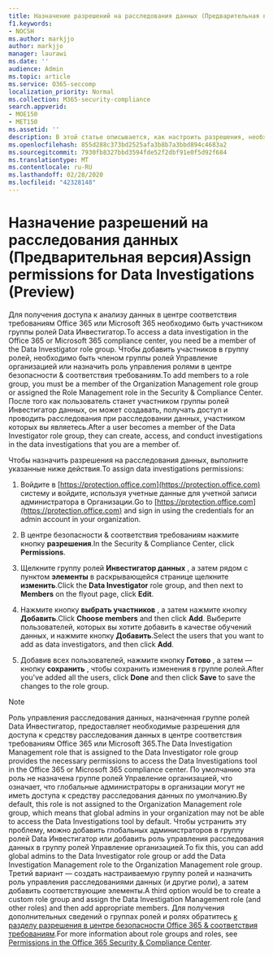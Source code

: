 ```yaml
---
title: Назначение разрешений на расследования данных (Предварительная версия)
f1.keywords:
- NOCSH
ms.author: markjjo
author: markjjo
manager: laurawi
ms.date: ''
audience: Admin
ms.topic: article
ms.service: O365-seccomp
localization_priority: Normal
ms.collection: M365-security-compliance
search.appverid:
- MOE150
- MET150
ms.assetid: ''
description: В этой статье описывается, как настроить разрешения, необходимые для использования средства расследования данных в Microsoft 365.
ms.openlocfilehash: 855d288c373bd2525afa3b8b7a3bbd894c4683a2
ms.sourcegitcommit: 7930fb8327bbd3594fde52f2dbf91e0f5d92f684
ms.translationtype: MT
ms.contentlocale: ru-RU
ms.lasthandoff: 02/28/2020
ms.locfileid: "42328148"
---
```

# <a name="assign-permissions-for-data-investigations-preview"></a><span data-ttu-id="55e8a-103">Назначение разрешений на расследования данных (Предварительная версия)</span><span class="sxs-lookup"><span data-stu-id="55e8a-103">Assign permissions for Data Investigations (Preview)</span></span>

<span data-ttu-id="55e8a-104">Для получения доступа к анализу данных в центре соответствия требованиям Office 365 или Microsoft 365 необходимо быть участником группы ролей Data Инвестигатор.</span><span class="sxs-lookup"><span data-stu-id="55e8a-104">To access a data investigation in the Office 365 or Microsoft 365 compliance center, you need be a member of the Data Investigator role group.</span></span> <span data-ttu-id="55e8a-105">Чтобы добавить участников в группу ролей, необходимо быть членом группы ролей Управление организацией или назначить роль управления ролями в центре безопасности & соответствия требованиям.</span><span class="sxs-lookup"><span data-stu-id="55e8a-105">To add members to a role group, you must be a member of the Organization Management role group or assigned the Role Management role in the Security & Compliance Center.</span></span> <span data-ttu-id="55e8a-106">После того как пользователь станет участником группы ролей Инвестигатор данных, он может создавать, получать доступ и проводить расследования при расследовании данных, участником которых вы являетесь.</span><span class="sxs-lookup"><span data-stu-id="55e8a-106">After a user becomes a member of the Data Investigator role group, they can create, access, and conduct investigations in the data investigations that you are a member of.</span></span>

<span data-ttu-id="55e8a-107">Чтобы назначить разрешения на расследования данных, выполните указанные ниже действия.</span><span class="sxs-lookup"><span data-stu-id="55e8a-107">To assign data investigations permissions:</span></span>

1. <span data-ttu-id="55e8a-108">Войдите в [https://protection.office.com](https://protection.office.com) систему и войдите, используя учетные данные для учетной записи администратора в Организации.</span><span class="sxs-lookup"><span data-stu-id="55e8a-108">Go to [https://protection.office.com](https://protection.office.com) and sign in using the credentials for an admin account in your organization.</span></span>

2. <span data-ttu-id="55e8a-109">В центре безопасности & соответствия требованиям нажмите кнопку **разрешения**.</span><span class="sxs-lookup"><span data-stu-id="55e8a-109">In the Security & Compliance Center, click **Permissions**.</span></span>

3. <span data-ttu-id="55e8a-110">Щелкните группу ролей **Инвестигатор данных** , а затем рядом с пунктом **элементы** в раскрывающейся странице щелкните **изменить**.</span><span class="sxs-lookup"><span data-stu-id="55e8a-110">Click the **Data Investigator** role group, and then next to **Members** on the flyout page, click **Edit**.</span></span>

4. <span data-ttu-id="55e8a-111">Нажмите кнопку **выбрать участников** , а затем нажмите кнопку **Добавить**.</span><span class="sxs-lookup"><span data-stu-id="55e8a-111">Click **Choose members** and then click **Add**.</span></span> <span data-ttu-id="55e8a-112">Выберите пользователей, которых вы хотите добавить в качестве обучений данных, и нажмите кнопку **Добавить**.</span><span class="sxs-lookup"><span data-stu-id="55e8a-112">Select the users that you want to add as data investigators, and then click **Add**.</span></span>

5. <span data-ttu-id="55e8a-113">Добавив всех пользователей, нажмите кнопку **Готово** , а затем — кнопку **сохранить** , чтобы сохранить изменения в группе ролей.</span><span class="sxs-lookup"><span data-stu-id="55e8a-113">After you've added all the users, click **Done** and then click **Save** to save the changes to the role group.</span></span>

> [!NOTE]
> <span data-ttu-id="55e8a-114">Роль управления расследования данных, назначенная группе ролей Data Инвестигатор, предоставляет необходимые разрешения для доступа к средству расследования данных в центре соответствия требованиям Office 365 или Microsoft 365.</span><span class="sxs-lookup"><span data-stu-id="55e8a-114">The Data Investigation Management role that is assigned to the Data Investigator role group provides the necessary permissions to access the Data Investigations tool in the Office 365 or Microsoft 365 compliance center.</span></span> <span data-ttu-id="55e8a-115">По умолчанию эта роль не назначена группе ролей Управление организацией, что означает, что глобальные администраторы в организации могут не иметь доступа к средству расследования данных по умолчанию.</span><span class="sxs-lookup"><span data-stu-id="55e8a-115">By default, this role is not assigned to the Organization Management role group, which means that global admins in your organization may not be able to access the Data Investigations tool by default.</span></span> <span data-ttu-id="55e8a-116">Чтобы устранить эту проблему, можно добавить глобальных администраторов в группу ролей Data Инвестигатор или добавить роль управления расследования данных в группу ролей Управление организацией.</span><span class="sxs-lookup"><span data-stu-id="55e8a-116">To fix this, you can add global admins to the Data Investigator role group or add the Data Investigation Management role to the Organization Management role group.</span></span> <span data-ttu-id="55e8a-117">Третий вариант — создать настраиваемую группу ролей и назначить роль управления расследованиями данных (и другие роли), а затем добавить соответствующие элементы.</span><span class="sxs-lookup"><span data-stu-id="55e8a-117">A third option would be to create a custom role group and assign the Data Investigation Management role (and other roles) and then add appropriate members.</span></span> <span data-ttu-id="55e8a-118">Для получения дополнительных сведений о группах ролей и ролях обратитесь [к разделу разрешения в центре безопасности Office 365 & соответствия требованиям](https://docs.microsoft.com/microsoft-365/security/office-365-security/permissions-in-the-security-and-compliance-center).</span><span class="sxs-lookup"><span data-stu-id="55e8a-118">For more information about role groups and roles, see [Permissions in the Office 365 Security & Compliance Center](https://docs.microsoft.com/microsoft-365/security/office-365-security/permissions-in-the-security-and-compliance-center).</span></span>
